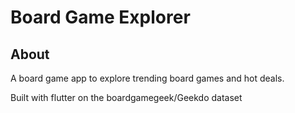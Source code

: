 # Board Game Explorer

## About

A board game app to explore trending board games and hot deals.

Built with flutter on the boardgamegeek/Geekdo dataset
